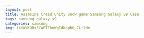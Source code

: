 ```yaml
---
layout: post
title: Assasins Creed Unity Snow game Samsung Galaxy S9 Case
tags: samsung galaxy s9
categories: samsung
img: 1kfWVKOBx3CAPTFknWgIdKoph0_7LrlNm
---
```

